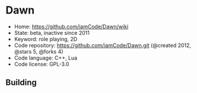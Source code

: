 # Dawn

- Home: https://github.com/iamCode/Dawn/wiki
- State: beta, inactive since 2011
- Keyword: role playing, 2D
- Code repository: https://github.com/iamCode/Dawn.git (@created 2012, @stars 5, @forks 4)
- Code language: C++, Lua
- Code license: GPL-3.0

## Building
